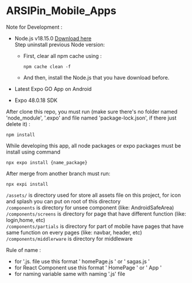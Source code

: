 # ARSIPin_Mobile_Apps

Note for Development :
- Node.js v18.15.0 [Download here](https://nodejs.org/dist/v18.15.0/node-v18.15.0-x64.msi)<br>
  Step uninstall previous Node version:
  - First, clear all npm cache using :
    ```
    npm cache clean -f
    ```

  - And then, install the Node.js that you have download before.
  
- Latest Expo GO App on Android
- Expo 48.0.18 SDK 

After clone this repo, you must run (make sure there's no folder named 'node_module', '.expo' and file named 'package-lock.json', if there just delete it) :
```
npm install
```

While developing this app, all node packages or expo packages must be install using command
```
npx expo install {name_package}
```

After merge from another branch must run: 
```
npx expi install
```

```/assets/``` is directory used for store all assets file on this project, for icon and splash you can put on root of this directory<br>
```/components```  is directory for unsee component (like: AndroidSafeArea)<br>
```/components/screens```   is directory for page that have different function (like: login,home, etc) <br>
```/components/partials```   is directory for part of mobile have pages that have same function on every pages (like: navbar, header, etc)<br>
```/components/middlerware```  is directory for middleware <br>

Rule of name :
- for '.js. file use this format ' homePage.js ' or ' sagas.js '
- for React Component use this format ' HomePage '  or ' App '
- for naming variable same with naming '.js' file